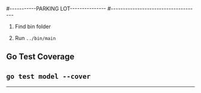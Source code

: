 #-----------PARKING LOT---------------
#-------------------------------------

1. Find  bin folder 

2. Run ```../bin/main```


## Go Test Coverage
```go test model --cover```
--------------------------------------
--------------------------------------

